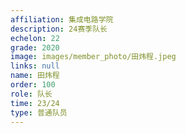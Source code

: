 ```yaml
---
affiliation: 集成电路学院
description: 24赛季队长
echelon: 22
grade: 2020
image: images/member_photo/田炜程.jpeg
links: null
name: 田炜程
order: 100
role: 队长
time: 23/24
type: 普通队员
---
```

